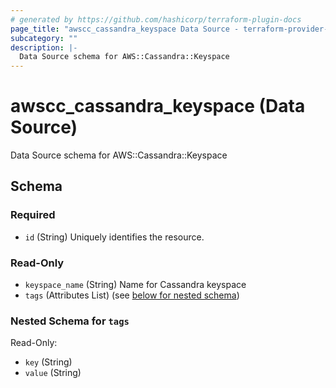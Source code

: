 ```yaml
---
# generated by https://github.com/hashicorp/terraform-plugin-docs
page_title: "awscc_cassandra_keyspace Data Source - terraform-provider-awscc"
subcategory: ""
description: |-
  Data Source schema for AWS::Cassandra::Keyspace
---
```


# awscc_cassandra_keyspace (Data Source)

Data Source schema for AWS::Cassandra::Keyspace



<!-- schema generated by tfplugindocs -->
## Schema

### Required

- `id` (String) Uniquely identifies the resource.

### Read-Only

- `keyspace_name` (String) Name for Cassandra keyspace
- `tags` (Attributes List) (see [below for nested schema](#nestedatt--tags))

<a id="nestedatt--tags"></a>
### Nested Schema for `tags`

Read-Only:

- `key` (String)
- `value` (String)


